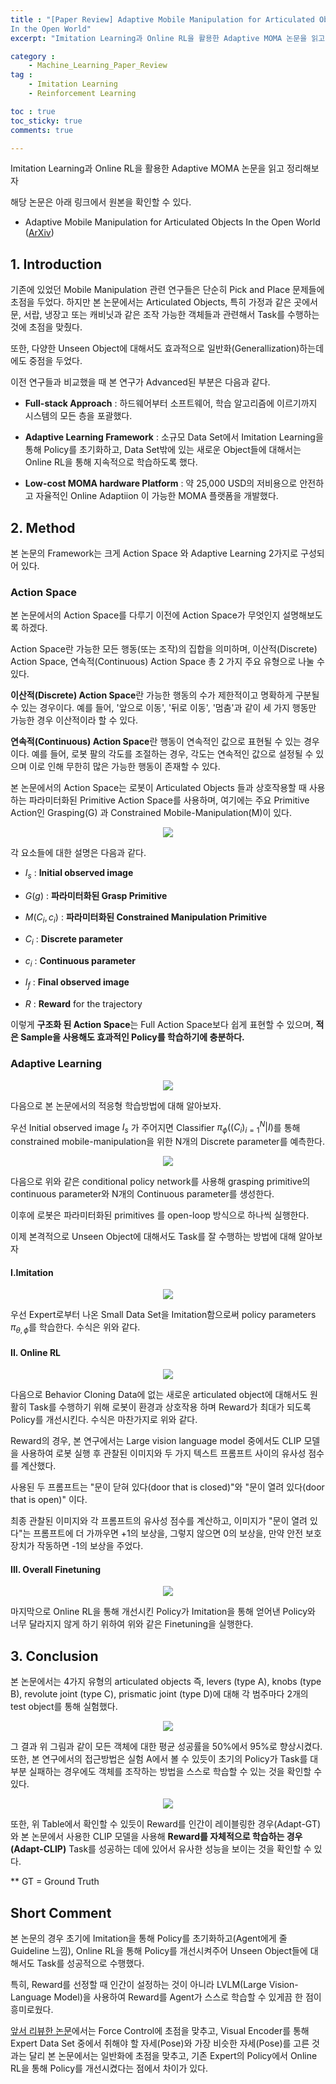 ```yaml
---
title : "[Paper Review] Adaptive Mobile Manipulation for Articulated Objects
In the Open World"
excerpt: "Imitation Learning과 Online RL을 활용한 Adaptive MOMA 논문을 읽고 정리해보자"

category :
    - Machine_Learning_Paper_Review
tag :
    - Imitation Learning
    - Reinforcement Learning

toc : true
toc_sticky: true
comments: true

---
```


Imitation Learning과 Online RL을 활용한 Adaptive MOMA 논문을 읽고 정리해보자

해당 논문은 아래 링크에서 원본을 확인할 수 있다.

- Adaptive Mobile Manipulation for Articulated Objects In the Open World ([ArXiv](https://ar5iv.labs.arxiv.org/html/2401.14403))


## 1. Introduction

기존에 있었던 Mobile Manipulation 관련 연구들은 단순히 Pick and Place 문제들에 초점을 두었다. 
하지만 본 논문에서는 Articulated Objects, 특히 가정과 같은 곳에서 문, 서랍, 냉장고 또는 캐비닛과 같은 조작 가능한 객체들과 관련해서 Task를 수행하는 것에 초점을 맞췄다. 

또한, 다양한 Unseen Object에 대해서도 효과적으로 일반화(Generallization)하는데에도 중점을 두었다.

이전 연구들과 비교했을 때 본 연구가 Advanced된 부분은 다음과 같다.

- **Full-stack Approach** : 하드웨어부터 소프트웨어, 학습 알고리즘에 이르기까지 시스템의 모든 층을 포괄했다.

- **Adaptive Learning Framework** : 소규모 Data Set에서 Imitation Learning을 통해 Policy를 초기화하고, Data Set밖에 있는 새로운 Object들에 대해서는 Online RL을 통해 지속적으로 학습하도록 했다. 

- **Low-cost MOMA hardware Platform** : 약 25,000 USD의 저비용으로 안전하고 자율적인 Online Adaptiion 이 가능한 MOMA 플랫폼을 개발했다.

## 2. Method

본 논문의 Framework는 크게 Action Space 와 Adaptive Learning 2가지로 구성되어 있다.

### Action Space

본 논문에서의 Action Space를 다루기 이전에 Action Space가 무엇인지 설명해보도록 하겠다.

Action Space란 가능한 모든 행동(또는 조작)의 집합을 의미하며, 이산적(Discrete) Action Space, 연속적(Continuous) Action Space 총 2 가지 주요 유형으로 나눌 수 있다.

**이산적(Discrete) Action Space**란 가능한 행동의 수가 제한적이고 명확하게 구분될 수 있는 경우이다. 예를 들어, '앞으로 이동', '뒤로 이동', '멈춤'과 같이 세 가지 행동만 가능한 경우 이산적이라 할 수 있다.

**연속적(Continuous) Action Space**란 행동이 연속적인 값으로 표현될 수 있는 경우이다. 예를 들어, 로봇 팔의 각도를 조절하는 경우, 각도는 연속적인 값으로 설정될 수 있으며 이로 인해 무한히 많은 가능한 행동이 존재할 수 있다.

본 논문에서의 Action Space는 로봇이 Articulated Objects 들과 상호작용할 때 사용하는 파라미터화된 Primitive Action Space를 사용하며, 여기에는 주요 Primitive Action인 Grasping(G) 과 Constrained Mobile-Manipulation(M)이 있다.

<p align="center"><img src="https://github.com/jebeom/jebeom.github.io/assets/107978090/4a681d27-fff4-4ccb-b8a4-a1c3748e9f83" ></p>

각 요소들에 대한 설명은 다음과 같다.

- $I_{s}$ : **Initial observed image**

- $G(g)$ : **파라미터화된 Grasp Primitive**

- $M(C_{i},c_{i})$ : **파라미터화된 Constrained Manipulation Primitive**

- $C_{i}$ : **Discrete parameter**

- $c_{i}$ : **Continuous parameter**

- $I_{f}$ : **Final observed image**

- $R$ : **Reward** for the trajectory


이렇게 **구조화 된 Action Space**는 Full Action Space보다 쉽게 표현할 수 있으며, **적은 Sample을 사용해도 효과적인 Policy를 학습하기에 충분하다.** 

### Adaptive Learning

<p align="center"><img src="https://github.com/jebeom/jebeom.github.io/assets/107978090/55d2ee27-073f-4880-9736-e64ef4eedc3d" ></p>

다음으로 본 논문에서의 적응형 학습방법에 대해 알아보자.

우선 Initial observed image $I_{s}$ 가 주어지면 Classifier $\pi_{\phi} ((C_{i})_{i=1}^{N}  \vert I)$를 통해 constrained mobile-manipulation을 위한 N개의 Discrete parameter를 예측한다.

<p align="center"><img src="https://github.com/jebeom/jebeom.github.io/assets/107978090/40d73ae5-778d-46c4-bd02-9eca9682ad4a" ></p>

다음으로 위와 같은 conditional policy network를 사용해 grasping primitive의 continuous parameter와 N개의 Continuous parameter를 생성한다.

이후에 로봇은 파라미터화된 primitives 를 open-loop 방식으로 하나씩 실행한다.

이제 본격적으로 Unseen Object에 대해서도 Task를 잘 수행하는 방법에 대해 알아보자

#### I.Imitation

<p align="center"><img src="https://github.com/jebeom/jebeom.github.io/assets/107978090/d2564d40-4b9d-4829-9e49-ad795138c1aa" ></p>

우선 Expert로부터 나온 Small Data Set을 Imitation함으로써 policy parameters $\pi_{\theta,\phi}$를 학습한다. 수식은 위와 같다.

#### II. Online RL

<p align="center"><img src="https://github.com/jebeom/jebeom.github.io/assets/107978090/9dbcd2c7-facb-430f-b0ca-f80ba469f5be" ></p>

다음으로 Behavior Cloning Data에 없는 새로운 articulated object에 대해서도 원활히 Task를 수행하기 위해 로봇이 환경과 상호작용 하며 Reward가 최대가 되도록 Policy를 개선시킨다. 수식은 마찬가지로 위와 같다.

Reward의 경우, 본 연구에서는 Large vision language model 중에서도 CLIP 모델을 사용하여 로봇 실행 후 관찰된 이미지와 두 가지 텍스트 프롬프트 사이의 유사성 점수를 계산했다. 

사용된 두 프롬프트는 "문이 닫혀 있다(door that is closed)"와 "문이 열려 있다(door that is open)" 이다.

최종 관찰된 이미지와 각 프롬프트의 유사성 점수를 계산하고, 이미지가 "문이 열려 있다"는 프롬프트에 더 가까우면 +1의 보상을, 그렇지 않으면 0의 보상을, 만약 안전 보호 장치가 작동하면 -1의 보상을 주었다.

#### III. Overall Finetuning

<p align="center"><img src="https://github.com/jebeom/jebeom.github.io/assets/107978090/e6335189-4013-4ea2-82da-09c7b9f260b5" ></p>

마지막으로 Online RL을 통해 개선시킨 Policy가 Imitation을 통해 얻어낸 Policy와 너무 달라지지 않게 하기 위하여 위와 같은 Finetuning을 실행한다.

 
## 3. Conclusion


본 논문에서는 4가지 유형의 articulated objects 즉, levers (type A), knobs (type B), revolute joint (type C), prismatic joint (type D)에 대해 각 범주마다 2개의 test object를 통해 실험했다.

<p align="center"><img src="https://github.com/jebeom/jebeom.github.io/assets/107978090/96d3f659-b5a5-4924-abaf-565907452a1e" ></p>

그 결과 위 그림과 같이 모든 객체에 대한 평균 성공률을 50%에서 95%로 향상시켰다. 또한, 본 연구에서의 접근방법은 실험 A에서 볼 수 있듯이 초기의 Policy가 Task를 대부분 실패하는 경우에도 객체를 조작하는 방법을 스스로 학습할 수 있는 것을 확인할 수 있다.

<p align="center"><img src="https://github.com/jebeom/jebeom.github.io/assets/107978090/295b36f6-6959-485c-85f4-5b561d5447a4" ></p>

또한, 위 Table에서 확인할 수 있듯이 Reward를 인간이 레이블링한 경우(Adapt-GT)와 본 논문에서 사용한 CLIP 모델을 사용해 **Reward를 자체적으로 학습하는 경우(Adapt-CLIP)** Task를 성공하는 데에 있어서 유사한 성능을 보이는 것을 확인할 수 있다.

** GT = Ground Truth

## Short Comment

본 논문의 경우 초기에 Imitation을 통해 Policy를 초기화하고(Agent에게 줄 Guideline 느낌), Online RL을 통해 Policy를 개선시켜주어 Unseen Object들에 대해서도 Task를 성공적으로 수행했다.

특히, Reward를 선정할 때 인간이 설정하는 것이 아니라 LVLM(Large Vision-Language Model)을 사용하여 Reward를 Agent가 스스로 학습할 수 있게끔 한 점이 흥미로웠다. 

[앞서 리뷰한 논문](https://jebeom.github.io/machine_learning_paper_review/Visual_Force/#3-conclusion)에서는 Force Control에 초점을 맞추고, Visual Encoder를 통해 Expert Data Set 중에서 취해야 할 자세(Pose)와 가장 비슷한 자세(Pose)를 고른 것과는 달리 본 논문에서는 일반화에 초점을 맞추고, 기존 Expert의 Policy에서 Online RL을 통해 Policy를 개선시켰다는 점에서 차이가 있다.


